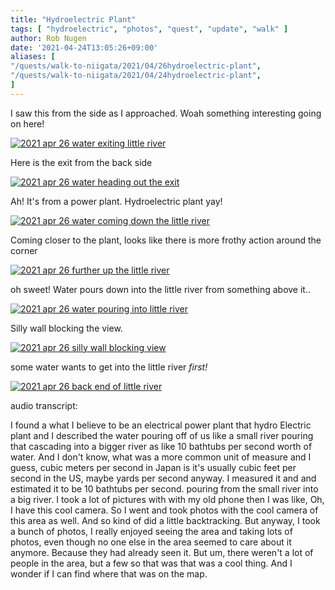 ```yaml
---
title: "Hydroelectric Plant"
tags: [ "hydroelectric", "photos", "quest", "update", "walk" ]
author: Rob Nugen
date: '2021-04-24T13:05:26+09:00'
aliases: [
"/quests/walk-to-niigata/2021/04/26hydroelectric-plant",
"/quests/walk-to-niigata/2021/04/24hydroelectric-plant",
]
---
```


I saw this from the side as I approached.  Woah something interesting going on here!

[![2021 apr 26 water exiting little river](//b.robnugen.com/quests/walk-to-niigata/2021/en_route/day-11/thumbs/2021_apr_26_water_exiting_little_river.jpeg)](//b.robnugen.com/quests/walk-to-niigata/2021/en_route/day-11/2021_apr_26_water_exiting_little_river.jpeg)

Here is the exit from the back side

[![2021 apr 26 water heading out the exit](//b.robnugen.com/quests/walk-to-niigata/2021/en_route/day-11/thumbs/2021_apr_26_water_heading_out_the_exit.jpeg)](//b.robnugen.com/quests/walk-to-niigata/2021/en_route/day-11/2021_apr_26_water_heading_out_the_exit.jpeg)

Ah! It's from a power plant.  Hydroelectric plant yay!

[![2021 apr 26 water coming down the little river](//b.robnugen.com/quests/walk-to-niigata/2021/en_route/day-11/thumbs/2021_apr_26_water_coming_down_the_little_river.jpeg)](//b.robnugen.com/quests/walk-to-niigata/2021/en_route/day-11/2021_apr_26_water_coming_down_the_little_river.jpeg)

Coming closer to the plant, looks like there is more frothy action around the corner

[![2021 apr 26 further up the little river](//b.robnugen.com/quests/walk-to-niigata/2021/en_route/day-11/thumbs/2021_apr_26_further_up_the_little_river.jpeg)](//b.robnugen.com/quests/walk-to-niigata/2021/en_route/day-11/2021_apr_26_further_up_the_little_river.jpeg)

oh sweet! Water pours down into the little river from something above it..

[![2021 apr 26 water pouring into little river](//b.robnugen.com/quests/walk-to-niigata/2021/en_route/day-11/thumbs/2021_apr_26_water_pouring_into_little_river.jpeg)](//b.robnugen.com/quests/walk-to-niigata/2021/en_route/day-11/2021_apr_26_water_pouring_into_little_river.jpeg)

Silly wall blocking the view.

[![2021 apr 26 silly wall blocking view](//b.robnugen.com/quests/walk-to-niigata/2021/en_route/day-11/thumbs/2021_apr_26_silly_wall_blocking_view.jpeg)](//b.robnugen.com/quests/walk-to-niigata/2021/en_route/day-11/2021_apr_26_silly_wall_blocking_view.jpeg)

some water wants to get into the little river *first!*

[![2021 apr 26 back end of little river](//b.robnugen.com/quests/walk-to-niigata/2021/en_route/day-11/thumbs/2021_apr_26_back_end_of_little_river.jpeg)](//b.robnugen.com/quests/walk-to-niigata/2021/en_route/day-11/2021_apr_26_back_end_of_little_river.jpeg)

audio transcript:

I found a what I believe to be an electrical power plant that hydro
Electric plant and I described the water pouring off of us like a
small river pouring that cascading into a bigger river as like 10
bathtubs per second worth of water. And I don't know, what was a more
common unit of measure and I guess, cubic meters per second in Japan
is it's usually cubic feet per second in the US, maybe yards per
second anyway. I measured it and and estimated it to be 10 bathtubs
per second. pouring from the small river into a big river. I took a
lot of pictures with with my old phone then I was like, Oh, I have
this cool camera. So I went and took photos with the cool camera of
this area as well. And so kind of did a little backtracking. But
anyway, I took a bunch of photos, I really enjoyed seeing the area and
taking lots of photos, even though no one else in the area seemed to
care about it anymore. Because they had already seen it. But um, there
weren't a lot of people in the area, but a few so that was that was a
cool thing. And I wonder if I can find where that was on the map.
